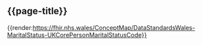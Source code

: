 <div class="warning"><span class="ImplementWarn"></span></div>

## {{page-title}}

{{render:https://fhir.nhs.wales/ConceptMap/DataStandardsWales-MaritalStatus-UKCorePersonMaritalStatusCode}}